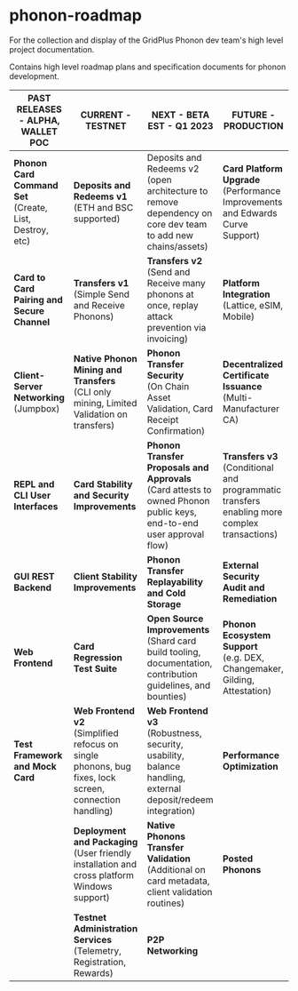 # phonon-roadmap
For the collection and display of the GridPlus Phonon dev team's high level project documentation. 

Contains high level roadmap plans and specification documents for phonon development. 

| PAST RELEASES - ALPHA, WALLET POC | CURRENT - TESTNET | NEXT - BETA<br>EST - Q1 2023 | FUTURE - PRODUCTION |
|---|---|---|---|
| **Phonon Card Command Set**<br>(Create, List, Destroy, etc) | **Deposits and Redeems v1**<br>(ETH and BSC supported) | Deposits and Redeems v2<br>(open architecture to remove dependency on core dev team to add new chains/assets) | **Card Platform Upgrade**<br>(Performance Improvements and Edwards Curve Support) |
| **Card to Card Pairing and Secure Channel** | **Transfers v1**<br>(Simple Send and Receive Phonons) | **Transfers v2**<br>(Send and Receive many phonons at once, replay attack prevention via invoicing) | **Platform Integration**<br>(Lattice, eSIM, Mobile) |
| **Client-Server Networking**<br>(Jumpbox) | **Native Phonon Mining and Transfers**<br>(CLI only mining, Limited Validation on transfers) | **Phonon Transfer Security**<br>(On Chain Asset Validation, Card Receipt Confirmation) | **Decentralized Certificate Issuance**<br>(Multi-Manufacturer CA) |
| **REPL and CLI User Interfaces** | **Card Stability and Security Improvements** | **Phonon Transfer Proposals and Approvals**<br>(Card attests to owned Phonon public keys, end-to-end user approval flow) | **Transfers v3**<br>(Conditional and programmatic transfers enabling more complex transactions) |
| **GUI REST Backend** | **Client Stability Improvements** | **Phonon Transfer Replayability and Cold Storage** | **External Security Audit and Remediation** |
| **Web Frontend** | **Card Regression Test Suite** | **Open Source Improvements**<br>(Shard card build tooling, documentation, contribution guidelines, and bounties) | **Phonon Ecosystem Support**<br>(e.g. DEX, Changemaker, Gilding, Attestation) |
| **Test Framework and Mock Card** | **Web Frontend v2**<br>(Simplified refocus on single phonons, bug fixes, lock screen, connection handling) | **Web Frontend v3**<br>(Robustness, security, usability, balance handling, external deposit/redeem integration) | **Performance Optimization** |
|  | **Deployment and Packaging**<br>(User friendly installation and cross platform Windows support) | **Native Phonons Transfer Validation**<br>(Additional on card metadata, client validation routines) | **Posted Phonons** |
|  | **Testnet Administration Services**<br>(Telemetry, Registration, Rewards) | **P2P Networking** |  |